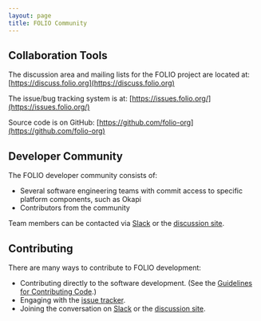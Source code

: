 ```yaml
---
layout: page
title: FOLIO Community
---
```


## Collaboration Tools

The discussion area and mailing lists for the FOLIO project are located at:
[https://discuss.folio.org](https://discuss.folio.org)


The issue/bug tracking system is at: [https://issues.folio.org/](https://issues.folio.org/)

Source code is on GitHub: [https://github.com/folio-org](https://github.com/folio-org)

## Developer Community

The FOLIO developer community consists of:

* Several software engineering teams with commit access to specific
  platform components, such as Okapi
* Contributors from the community

Team members can be contacted via
[Slack](https://su17s9g5c5.execute-api.us-east-1.amazonaws.com/production)
or the [discussion site](https://discuss.folio.org).

## Contributing

There are many ways to contribute to FOLIO development:

* Contributing directly to the software development.  (See the
  [Guidelines for Contributing Code](contrib-code.html).)
* Engaging with the [issue tracker](https://issues.folio.org/).
* Joining the conversation on
  [Slack](https://su17s9g5c5.execute-api.us-east-1.amazonaws.com/production)
  or the [discussion site](https://discuss.folio.org).

